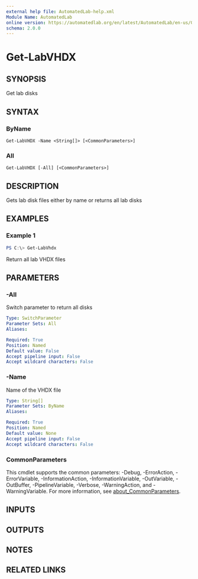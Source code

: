 ```yaml
---
external help file: AutomatedLab-help.xml
Module Name: AutomatedLab
online version: https://automatedlab.org/en/latest/AutomatedLab/en-us/Get-LabVHDX
schema: 2.0.0
---
```


# Get-LabVHDX

## SYNOPSIS
Get lab disks

## SYNTAX

### ByName
```
Get-LabVHDX -Name <String[]> [<CommonParameters>]
```

### All
```
Get-LabVHDX [-All] [<CommonParameters>]
```

## DESCRIPTION
Gets lab disk files either by name or returns all lab disks

## EXAMPLES

### Example 1
```powershell
PS C:\> Get-LabVhdx
```

Return all lab VHDX files

## PARAMETERS

### -All
Switch parameter to return all disks

```yaml
Type: SwitchParameter
Parameter Sets: All
Aliases:

Required: True
Position: Named
Default value: False
Accept pipeline input: False
Accept wildcard characters: False
```

### -Name
Name of the VHDX file

```yaml
Type: String[]
Parameter Sets: ByName
Aliases:

Required: True
Position: Named
Default value: None
Accept pipeline input: False
Accept wildcard characters: False
```

### CommonParameters
This cmdlet supports the common parameters: -Debug, -ErrorAction, -ErrorVariable, -InformationAction, -InformationVariable, -OutVariable, -OutBuffer, -PipelineVariable, -Verbose, -WarningAction, and -WarningVariable. For more information, see [about_CommonParameters](http://go.microsoft.com/fwlink/?LinkID=113216).

## INPUTS

## OUTPUTS

## NOTES

## RELATED LINKS


